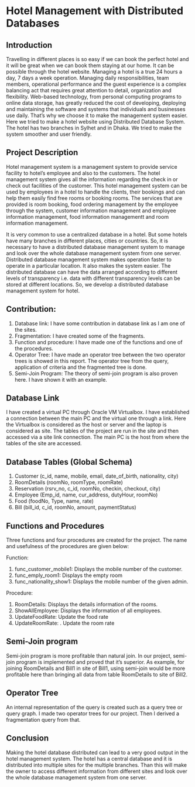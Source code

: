 # Hotel Management with Distributed Databases

## Introduction

Travelling in different places is so easy if we can book the perfect hotel and it will be great when we can book them staying at our home. It can be possible through the hotel website. Managing a hotel is a true 24 hours a day, 7 days a week operation. Managing daily responsibilities, team members, operational performance and the guest experience is a complex balancing act that requires great attention to detail, organization and flexibility. Web-based technology, from personal computing programs to online data storage, has greatly reduced the cost of developing, deploying and maintaining the software and systems that individuals and businesses use daily. That’s why we choose it to make the management system easier. Here we tried to make a hotel website using Distributed Database System. The hotel has two branches in Sylhet and in Dhaka. We tried to make the system smoother and user friendly.

## Project Description

Hotel management system is a management system to provide service facility to hotel’s employee and also to the customers. The hotel management system gives all the information regarding the check in or check out facilities of the customer. This hotel management system can be used by employees in a hotel to handle the clients, their bookings and can help them easily find free rooms or booking rooms. The services that are provided is room booking, food ordering management by the employee through the system, customer information management and employee information management, food information managementt and room information management.

It is very common to use a centralized database in a hotel. But some hotels have many branches in different places, cities or countries. So, it is necessary to have a distributed database management system to manage and look over the whole database management system from one server. Distributed database management system makes operation faster to operate in a particular location. It also makes the system easier. The distributed database can have the data arranged according to different levels of transparency i.e. data with different transparency levels can be stored at different locations. So, we develop a distributed database management system for hotel.

## Contribution:

1. Database link: I have some contribution in database link as I am one of the sites.
3. Fragmentation: I have created some of the fragments.
4. Function and procedure: I have made one of the functions and one of the procedures.
5. Operator Tree: I have made an operator tree between the two operator trees is showed in this report. The operator tree from the query, application of criteria and the fragmented tree is done.
6. Semi-Join Program: The theory of semi-join program is also proven here. I have shown it with an example.


## Database Link 
I have created a virtual PC through Oracle VM Virtualbox. I have established a connection between the main PC and the virtual one through a link.
Here the Virtualbox is considered as the host or server and the laptop is considered as site. The tables of the project are run in the site and then accessed via a site link connection. The main PC is the host from where the tables of the site are accessed.

## Database Tables (Global Schema)

1. Customer (c_id, name, mobile, email, date_of_birth, nationality, city)
2. RoomDetails (roomNo, roomType, roomRate)
3. Reservation (rsrv_no, c_id, roomNo, checkin, checkout, city)
4. Employee (Emp_id, name, cur_address, dutyHour, roomNo)
5. Food (foodNo, Type, name, rate)
6. Bill (bill_id, c_id, roomNo, amount, paymentStatus)

## Functions and Procedures

Three functions and four procedures are created for the project. The name and usefulness of the procedures are given below:

Function: 
1. func_customer_mobile1: Displays the mobile number of the customer.
2. func_emply_room1: Displays the empty room
3. func_nationality_show1: Displays the mobile number of the given admin.

Procedure:
1. RoomDetails: Displays the details information of the rooms.
2. ShowAllEmployee: Displays the information of all employees.
3. UpdateFoodRate: Update the food rate
4. UpdateRoomRate: . Update the room rate

## Semi-Join program

Semi-join program is more profitable than natural join. In our project, semi-join program is implemented and proved that it’s superior. As example, for joining RoomDetails and Bill1 in site of Bill1, using semi-join would be more profitable here than bringing all data from table RoomDetails to site of Bill2.

## Operator Tree

An internal representation of the query is created such as a query tree or query graph. I made two operator trees for our project. Then I derived a fragmentation query from that.

## Conclusion

Making the hotel database distributed can lead to a very good output in the hotel management system. The hotel has a central database and it is distributed into multiple sites for the multiple branches. Than this will make the owner to access different information from different sites and look over the whole database management system from one server.

